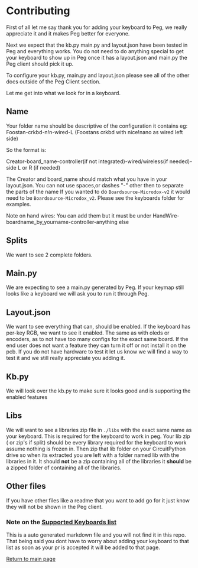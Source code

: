 # Contributing

First of all let me say thank you for adding your keyboard to Peg, we really
appreciate it and it makes Peg better for everyone.

Next we expect that the kb.py main.py and layout.json have been tested in Peg
and everything works. You do not need to do anything special to get your
keyboard to show up in Peg once it has a layout.json and main.py the Peg client
should pick it up.

To configure your kb.py, main.py and layout.json please see all of the other docs outside of the Peg Client section.

Let me get into what we look for in a keyboard.

## Name

Your folder name should be descriptive of the configuration it contains eg:
Foostan-crkbd-n!n-wired-L (Foostans crkbd with nice!nano as wired left side)

So the format is:

Creator-board_name-controller(if not integrated)-wired/wireless(if needed)-side L or R (if needed)

The Creator and board_name should match what you have in your layout.json. You can not use spaces,or dashes "-" other then to separate the parts of the name If you wanted to do `Boardsource-Microdox-v2` it would need to be `Boardsource-Microdox_v2`. Please see the keyboards folder for examples.

Note on hand wires: You can add them but it must be under
HandWire-boardname_by_yourname-controller-anything else

## Splits

We want to see 2 complete folders.

## Main.py

We are expecting to see a main.py generated by Peg. If your keymap still looks
like a keyboard we will ask you to run it through Peg.

## Layout.json

We want to see everything that can, should be enabled. If the keyboard has
per-key RGB, we want to see it enabled. The same as with oleds or encoders, as
to not have too many configs for the exact same board. If the end user does not
want a feature they can turn it off or not install it on the pcb. If you do not
have hardware to test it let us know we will find a way to test it and we still
really appreciate you adding it.

## Kb.py

We will look over the kb.py to make sure it looks good and is supporting the enabled features

## Libs

We will want to see a libraries zip file in `./libs` with the exact same name as
your keyboard. This is required for the keyboard to work in peg. Your lib zip (
or zip's if split) should be every library required for the keyboard to work
assume nothing is frozen in. Then zip that lib folder on your CircuitPython
drive so when its extracted you are left with a folder named lib with the
libraries in it. It should **not** be a zip containing all of the libraries it
**should** be a zipped folder of containing all of the libraries.

## Other files

If you have other files like a readme that you want to add go for it just know
they will not be shown in the Peg client.

### Note on the [Supported Keyboards list](https://peg.software/docs/Peg_Client/supported_keyboards)
This is a auto generated markdown file and you will not find it in this repo. That being said you dont have to worry about adding your keyboard to that list as soon as your pr is accepted it will be added to that page.

[Return to main page](./README.md)
